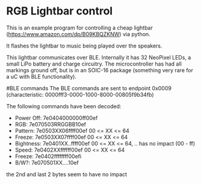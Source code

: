 # RGB Lightbar control
This is an example program for controlling a cheap lightbar (https://www.amazon.com/dp/B09KBQZKNW)
via python.

It flashes the lightbar to music being played over the speakers.

This lightbar communicates over BLE.  Internally it has 32 NeoPixel LEDs, a small LiPo battery and
charge circuitry.  The microcontroller has had all markings ground off, but is in an SOIC-16 package (something very rare for a uC with BLE functionality).

#BLE commands
The BLE commands are sent to endpoint 0x0009 (characteristic: 0000fff3-0000-1000-8000-00805f9b34fb)

The following commands have been decoded:
 * Power Off: 7e0404000000ff00ef
 * RGB:       7e070503RRGGBB10ef
 * Pattern:   7e0503XX06ffff00ef 00 <= XX <= 64
 * Freeze:    7e0503XX07ffff00ef 00 <= XX <= 64
 * Bightness: 7e0401XX..ffff00ef 00 <= XX <= 64, .. has no impact (00 - ff)
 * Speed:     7e0402XXffffff00ef 00 <= XX <= 64
 * Freeze:    7e0402ffffffff00efi
 * B/W?:      7e070501XX....10ef

the 2nd and last 2 bytes seem to have no impact
